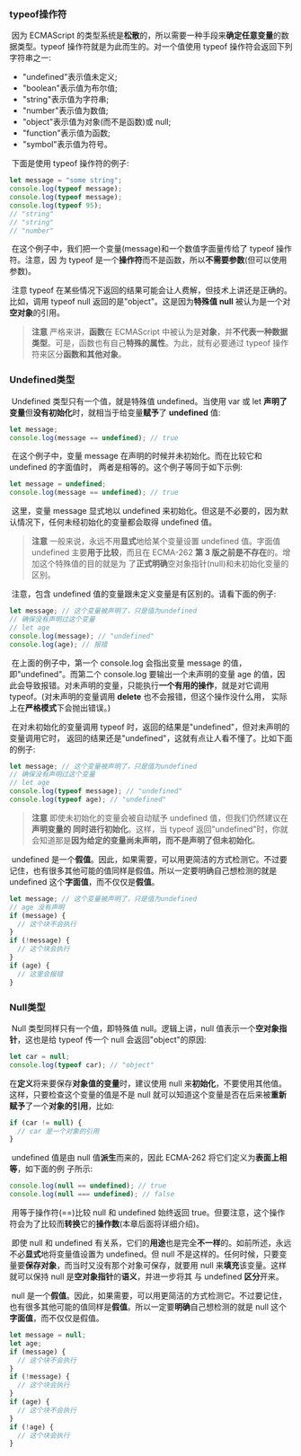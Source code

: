 ### **typeof**操作符

​ 因为 ECMAScript 的类型系统是**松散**的，所以需要一种手段来**确定任意变量**的数据类型。typeof 操作符就是为此而生的。对一个值使用 typeof 操作符会返回下列字符串之一:

- "undefined"表示值未定义;
- "boolean"表示值为布尔值;
- "string"表示值为字符串;
- "number"表示值为数值;
- "object"表示值为对象(而不是函数)或 null;
- "function"表示值为函数;
- "symbol"表示值为符号。

​ 下面是使用 typeof 操作符的例子:

```javascript
let message = "some string";
console.log(typeof message);
console.log(typeof message);
console.log(typeof 95);
// "string"
// "string"
// "number"
```

​ 在这个例子中，我们把一个变量(message)和一个数值字面量传给了 typeof 操作符。注意，因 为 typeof 是一个**操作符**而不是函数，所以**不需要参数**(但可以使用参数)。

​ 注意 typeof 在某些情况下返回的结果可能会让人费解，但技术上讲还是正确的。比如，调用 typeof null 返回的是"object"。这是因为**特殊值 null** 被认为是一个对**空对象**的引用。

> **注意** 严格来讲，**函数**在 ECMAScript 中被认为是**对象**，并**不代表一种数据类型**。可是，函数也有自己**特殊的属性**。为此，就有必要通过 typeof 操作符来区分**函数和其他对象**。

### **Undefined**类型

​ Undefined 类型只有一个值，就是特殊值 undefined。当使用 var 或 let **声明了变量**但**没有初始化**时，就相当于给变量**赋予**了 **undefined** 值:

```javascript
let message;
console.log(message == undefined); // true
```

​ 在这个例子中，变量 message 在声明的时候并未初始化。而在比较它和 undefined 的字面值时， 两者是相等的。这个例子等同于如下示例:

```javascript
let message = undefined;
console.log(message == undefined); // true
```

​ 这里，变量 message 显式地以 undefined 来初始化。但这是不必要的，因为默认情况下，任何未经初始化的变量都会取得 undefined 值。

> **注意** 一般来说，永远不用**显式**地给某个变量设置 undefined 值。字面值 undefined 主要**用于比较**，而且在 ECMA-262 **第 3 版之前是不存在**的。增加这个特殊值的目的就是为 了**正式明确**空对象指针(null)和未初始化变量的区别。

​ 注意，包含 undefined 值的变量跟未定义变量是有区别的。请看下面的例子:

```javascript
let message; // 这个变量被声明了，只是值为undefined
// 确保没有声明过这个变量
// let age
console.log(message); // "undefined"
console.log(age); // 报错
```

​ 在上面的例子中，第一个 console.log 会指出变量 message 的值，即"undefined"。而第二个 console.log 要输出一个未声明的变量 age 的值，因此会导致报错。对未声明的变量，只能执行**一个有用的操作**，就是对它调用 typeof。(对未声明的变量调用 **delete** 也不会报错，但这个操作没什么用， 实际上在**严格模式**下会抛出错误。)

​ 在对未初始化的变量调用 typeof 时，返回的结果是"undefined"，但对未声明的变量调用它时， 返回的结果还是"undefined"，这就有点让人看不懂了。比如下面的例子:

```javascript
let message; // 这个变量被声明了，只是值为undefined
// 确保没有声明过这个变量
// let age
console.log(typeof message); // "undefined"
console.log(typeof age); // "undefined"
```

> **注意** 即使未初始化的变量会被自动赋予 undefined 值，但我们仍然建议在**声明变量的 同时进行初始化**。这样，当 typeof 返回"undefined"时，你就会知道那是**因为给定的变量尚未声明，而不是声明了但未初始化**。

​ undefined 是一个**假值**。因此，如果需要，可以用更简洁的方式检测它。不过要记住，也有很多其他可能的值同样是假值。所以一定要明确自己想检测的就是 undefined 这个**字面值**，而不仅仅是**假值**。

```javascript
let message; // 这个变量被声明了，只是值为undefined
// age 没有声明
if (message) {
  // 这个块不会执行
}
if (!message) {
  // 这个块会执行
}
if (age) {
  // 这里会报错
}
```

### **Null**类型

​ Null 类型同样只有一个值，即特殊值 null。逻辑上讲，null 值表示一个**空对象指针**，这也是给 typeof 传一个 null 会返回"object"的原因:

```javascript
let car = null;
console.log(typeof car); // "object"
```

​ 在**定义**将来要保存**对象值的变量**时，建议使用 null 来**初始化**，不要使用其他值。这样，只要检查这个变量的值是不是 null 就可以知道这个变量是否在后来被**重新赋予**了一个**对象的引用**，比如:

```javascript
if (car != null) {
  // car 是一个对象的引用
}
```

​ undefined 值是由 null 值**派生**而来的，因此 ECMA-262 将它们定义为**表面上相等**，如下面的例 子所示:

```javascript
console.log(null == undefined); // true
console.log(null === undefined); // false
```

​ 用等于操作符(==)比较 null 和 undefined 始终返回 true。但要注意，这个操作符会为了比较而**转换**它的**操作数**(本章后面将详细介绍)。

​ 即使 null 和 undefined 有关系，它们的**用途**也是完全**不一样**的。如前所述，永远不必**显式**地将变量值设置为 undefined。但 null 不是这样的。任何时候，只要变量要**保存对象**，而当时又没有那个对象可保存，就要用 null 来**填充**该变量。这样就可以保持 null 是**空对象指针**的**语义**，并进一步将其 与 undefined **区分**开来。

​ null 是一个**假值**。因此，如果需要，可以用更简洁的方式检测它。不过要记住，也有很多其他可能的值同样是**假值**。所以一定要**明确**自己想检测的就是 null 这个**字面值**，而不仅仅是假值。

```javascript
let message = null;
let age;
if (message) {
  // 这个块不会执行
}
if (!message) {
  // 这个块会执行
}
if (age) {
  // 这个块不会执行
}
if (!age) {
  // 这个块会执行
}
```
